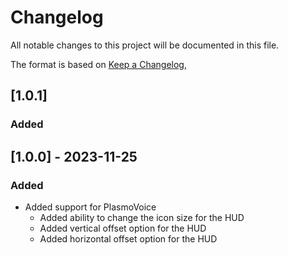 # Changelog

All notable changes to this project will be documented in this file.

The format is based on [Keep a Changelog](https://keepachangelog.com/en/1.0.0/),

## [1.0.1]

### Added



## [1.0.0] - 2023-11-25

### Added
- Added support for PlasmoVoice
  - Added ability to change the icon size for the HUD
  - Added vertical offset option for the HUD
  - Added horizontal offset option for the HUD
